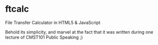 ftcalc
======

File Transfer Calculator in HTML5 & JavaScript

Behold its simplicity, and marvel at the fact that it was written during one lecture of CMST101 Public Speaking ;)
